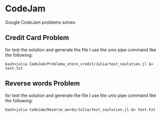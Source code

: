 # CodeJam
Google CodeJam problems solves

## Credit Card Problem

for test the solution and generate the file I use the unix pipe command like the following:

`bash>julia CodeJam/Problema_store_credit/Julia/test_soulution.jl &> test.txt`

## Reverse words Problem

for test the solution and generate the file I use the unix pipe command like the following:


`bash>julia CodeJam/Reverse_words/Julia/test_soulution.jl &> test.txt`
